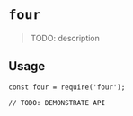 # `four`

> TODO: description

## Usage

```
const four = require('four');

// TODO: DEMONSTRATE API
```
